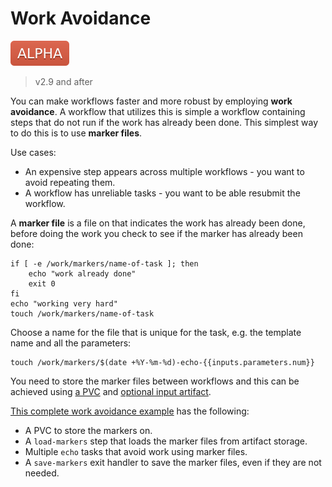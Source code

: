 # Work Avoidance

![alpha](assets/alpha.svg)

> v2.9 and after

You can make workflows faster and more robust by employing **work avoidance**. A workflow that utilizes this is simple a workflow containing steps that do not run if the work has already been done. This simplest way to do this is to use **marker files**.

Use cases:

* An expensive step appears across multiple workflows - you want to avoid repeating them.
* A workflow has unreliable tasks - you want to be able resubmit the workflow.

A **marker file** is a file on that indicates the work has already been done, before doing the work you check to see if the marker has already been done:

```shell script
if [ -e /work/markers/name-of-task ]; then
    echo "work already done"
    exit 0
fi
echo "working very hard"
touch /work/markers/name-of-task
```
 
Choose a name for the file that is unique for the task, e.g. the template name and all the parameters:

```shell script
touch /work/markers/$(date +%Y-%m-%d)-echo-{{inputs.parameters.num}}
``` 
 
You need to store the marker files between workflows and this can be achieved using [a PVC](fields.md#persistentvolumeclaim) and [optional input artifact](fields.md#artifact). 

[This complete work avoidance example](../examples/work-avoidance.yaml) has the following:

* A PVC to store the markers on.
* A `load-markers` step that loads the marker files from artifact storage.
* Multiple `echo` tasks that avoid work using marker files.
* A `save-markers` exit handler to save the marker files, even if they are not needed. 
